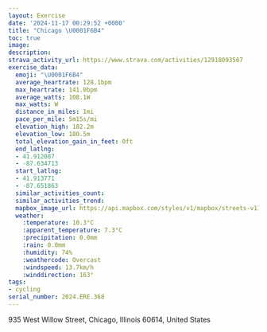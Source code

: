 ```yaml
---
layout: Exercise
date: '2024-11-17 00:29:52 +0000'
title: "Chicago \U0001F6B4"
toc: true
image:
description:
strava_activity_url: https://www.strava.com/activities/12918093567
exercise_data:
  emoji: "\U0001F6B4"
  average_heartrate: 128.1bpm
  max_heartrate: 141.0bpm
  average_watts: 108.1W
  max_watts: W
  distance_in_miles: 1mi
  pace_per_mile: 5m15s/mi
  elevation_high: 182.2m
  elevation_low: 180.5m
  total_elevation_gain_in_feet: 0ft
  end_latlng:
  - 41.912087
  - -87.634713
  start_latlng:
  - 41.913771
  - -87.651863
  similar_activities_count:
  similar_activities_trend:
  mapbox_image_url: https://api.mapbox.com/styles/v1/mapbox/streets-v11/static/path-5+787af2-1.0(ihy~Fbc~uOAwE%40cBEgDB%7B%40CgAKqMB%7BCBWFEPClCGRGFEJU%40%5BGgJ%3FsBKqCDcGDqA%40uA),pin-s-s+e5b22e(-87.64994,41.91381),pin-s-f+89ae00(-87.63797,41.91283999999999)/auto/800x800?access_token=pk.eyJ1Ijoiam9zaGJlY2ttYW4iLCJhIjoiY205eWR2aDd1MWZ6djJrbXc4a3M0bWZleiJ9.XiG9OWkNcZk2QzjJbxLB4A
  weather:
    :temperature: 10.3°C
    :apparent_temperature: 7.3°C
    :precipitation: 0.0mm
    :rain: 0.0mm
    :humidity: 74%
    :weathercode: Overcast
    :windspeed: 13.7km/h
    :winddirection: 163°
tags:
- cycling
serial_number: 2024.ERE.368
---
```

935 West Willow Street, Chicago, Illinois 60614, United States
